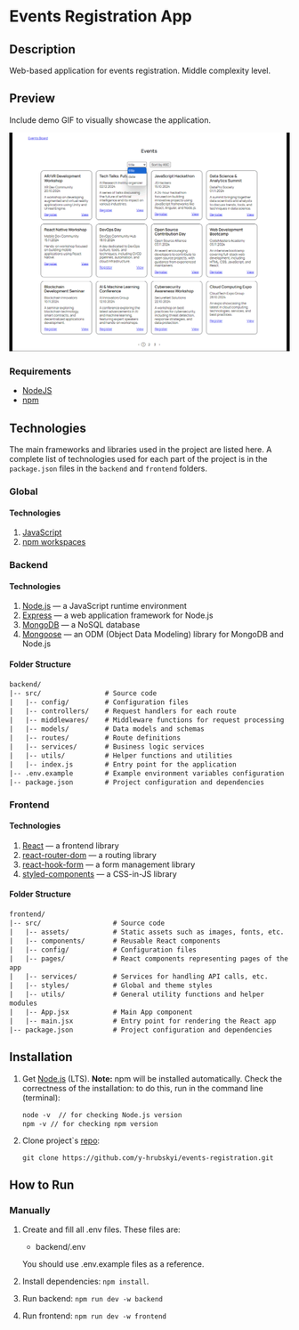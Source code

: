 # Events Registration App

## Description

Web-based application for events registration. Middle complexity level.

## Preview

Include demo GIF to visually showcase the application.

![Preview](/public/preview.gif)

### Requirements

- [NodeJS](https://nodejs.org/en)
- [npm](https://www.npmjs.com/)

## Technologies

The main frameworks and libraries used in the project are listed here. A
complete list of technologies used for each part of the project is in the
`package.json` files in the `backend` and `frontend` folders.

### Global

#### Technologies

1. [JavaScript](https://tc39.es/ecma262/)
2. [npm workspaces](https://docs.npmjs.com/cli/v10/using-npm/workspaces)

### Backend

#### Technologies

1. [Node.js](https://nodejs.org/en) — a JavaScript runtime environment
2. [Express](https://expressjs.com/) — a web application framework for Node.js
3. [MongoDB](https://www.mongodb.com/) — a NoSQL database
4. [Mongoose](https://mongoosejs.com/) — an ODM (Object Data Modeling) library
   for MongoDB and Node.js

#### Folder Structure

```plaintext
backend/
|-- src/                # Source code
|   |-- config/         # Configuration files
|   |-- controllers/    # Request handlers for each route
|   |-- middlewares/    # Middleware functions for request processing
|   |-- models/         # Data models and schemas
|   |-- routes/         # Route definitions
|   |-- services/       # Business logic services
|   |-- utils/          # Helper functions and utilities
|   |-- index.js        # Entry point for the application
|-- .env.example        # Example environment variables configuration
|-- package.json        # Project configuration and dependencies
```

### Frontend

#### Technologies

1. [React](https://react.dev/) — a frontend library
2. [react-router-dom](https://reactrouter.com/en/main) — a routing library
3. [react-hook-form](https://react-hook-form.com/) — a form management library
4. [styled-components](https://styled-components.com/) — a CSS-in-JS library

#### Folder Structure

```plaintext
frontend/
|-- src/                  # Source code
|   |-- assets/           # Static assets such as images, fonts, etc.
|   |-- components/       # Reusable React components
|   |-- config/           # Configuration files
|   |-- pages/            # React components representing pages of the app
|   |-- services/         # Services for handling API calls, etc.
|   |-- styles/           # Global and theme styles
|   |-- utils/            # General utility functions and helper modules
|   |-- App.jsx           # Main App component
|   |-- main.jsx          # Entry point for rendering the React app
|-- package.json          # Project configuration and dependencies
```

## Installation

1.  Get [Node.js](https://nodejs.org/en/ 'Node.js') (LTS). **Note:** npm will be
    installed automatically. Check the correctness of the installation: to do
    this, run in the command line (terminal):

    ```
    node -v  // for checking Node.js version
    npm -v // for checking npm version
    ```

2.  Clone project`s
    [repo](https://github.com/y-hrubskyi/events-registration.git):

    ```
    git clone https://github.com/y-hrubskyi/events-registration.git
    ```

## How to Run

### Manually

1. Create and fill all .env files. These files are:

   - backend/.env

   You should use .env.example files as a reference.

2. Install dependencies: `npm install`.

3. Run backend: `npm run dev -w backend`

4. Run frontend: `npm run dev -w frontend`
